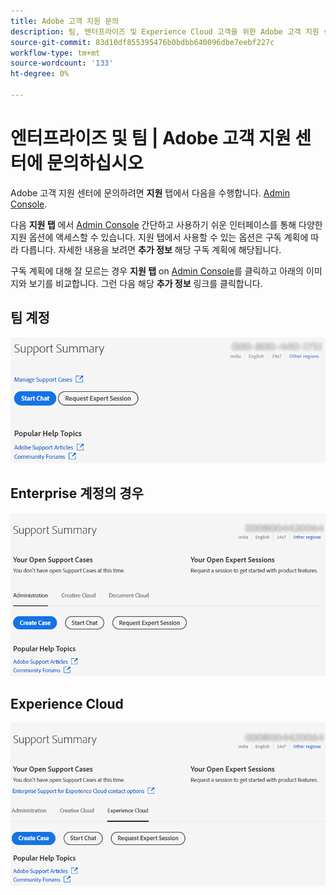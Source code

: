 ```yaml
---
title: Adobe 고객 지원 문의
description: 팀, 엔터프라이즈 및 Experience Cloud 고객을 위한 Adobe 고객 지원 센터에 문의하는 방법에 대한 정보입니다.
source-git-commit: 83d10df855395476b0bdbb640096dbe7eebf227c
workflow-type: tm+mt
source-wordcount: '133'
ht-degree: 0%

---
```



# 엔터프라이즈 및 팀 | Adobe 고객 지원 센터에 문의하십시오

Adobe 고객 지원 센터에 문의하려면 **지원** 탭에서 다음을 수행합니다. [Admin Console](https://adminconsole.adobe.com/).

다음 **지원 탭** 에서 [Admin Console](https://adminconsole.adobe.com/) 간단하고 사용하기 쉬운 인터페이스를 통해 다양한 지원 옵션에 액세스할 수 있습니다. 지원 탭에서 사용할 수 있는 옵션은 구독 계획에 따라 다릅니다. 자세한 내용을 보려면 **추가 정보** 해당 구독 계획에 해당됩니다.

구독 계획에 대해 잘 모르는 경우 **지원 탭** on [Admin Console](https://adminconsole.adobe.com/)를 클릭하고 아래의 이미지와 보기를 비교합니다. 그런 다음 해당 **추가 정보** 링크를 클릭합니다.

## 팀 계정

![팀 이미지](assets/team.png)

<!--
[Learn more](https://helpx.adobe.com/enterprise/using/support-for-teams.html)
-->

## Enterprise 계정의 경우

![팀 이미지](assets/enterprise.png)

<!--
[Learn more](https://helpx.adobe.com/enterprise/using/support-for-enterprise.html)
-->

## Experience Cloud

![팀 이미지](assets/ec.png)

<!--
[Learn more](https://www.adobe.com/go/ac_ec_not_supported_en)
-->
